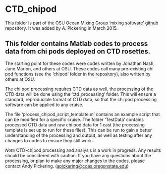 
# CTD_chipod
  

This folder is part of the OSU Ocean Mixing Group ‘mixing software’ github repository. It was added by A. Pickering in March 2015.

## This folder contains Matlab codes to process data from chi pods deployed on CTD rosettes.

The starting point for these codes were codes written by Jonathan Nash, June Marion, and others at OSU. These codes call many pre-existing chi pod functions (see the ‘chipod’ folder in the repository), also written by others at OSU. 

The chi pod processing requires CTD data as well, the processing of the CTD data will be done using the ‘ctd_processing’ folder. This will ensure a standard, reproducible format of CTD data, so that the chi pod processing software can be applied to any cruise. 

The file ‘process_chipod_script_template.m’ contains an example script that can be modified for a specific cruise. The folder ‘TestData’ contains processed CTD data and raw chi pod data for 1 cast (the processing template is set up to run for these files). This can be run to gain a better understanding of the processing and output, as well as testing after any changes to codes to ensure they still work. 

*Note* CTD-chipod processing and analysis is a work in progress. Any results should be considered with caution. If you have any questions about the processing, or plan to make any major changes to the codes, please contact Andy Pickering. (apickering@coas.oregonstate.edu)